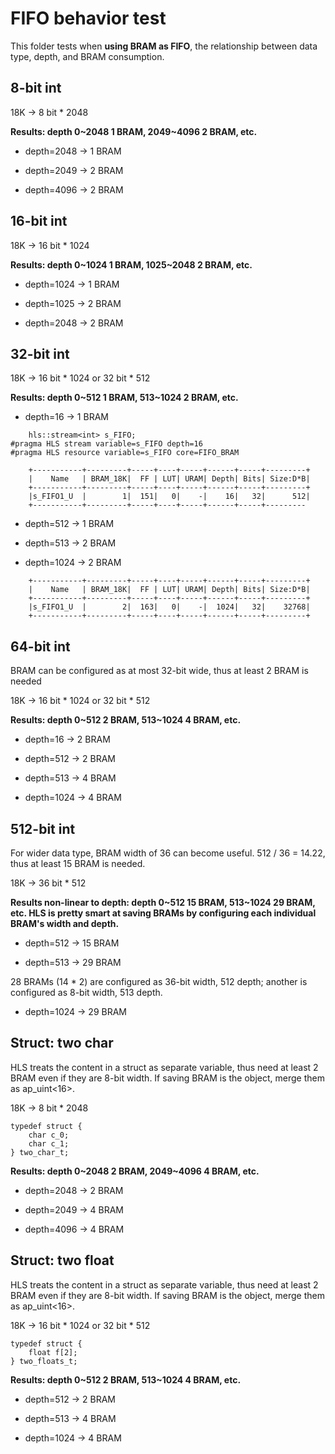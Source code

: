 # FIFO behavior test

This folder tests when **using BRAM as FIFO**, the relationship between data type, depth, and BRAM consumption.

## 8-bit int

18K -> 8 bit * 2048

**Results: depth 0~2048 1 BRAM, 2049~4096 2 BRAM, etc.**

* depth=2048 -> 1 BRAM

* depth=2049 -> 2 BRAM

* depth=4096 -> 2 BRAM

## 16-bit int

18K -> 16 bit * 1024

**Results: depth 0~1024 1 BRAM, 1025~2048 2 BRAM, etc.**

* depth=1024 -> 1 BRAM

* depth=1025 -> 2 BRAM

* depth=2048 -> 2 BRAM

## 32-bit int

18K -> 16 bit * 1024 or 32 bit * 512

**Results: depth 0~512 1 BRAM, 513~1024 2 BRAM, etc.**

* depth=16 -> 1 BRAM

```
    hls::stream<int> s_FIFO;
#pragma HLS stream variable=s_FIFO depth=16
#pragma HLS resource variable=s_FIFO core=FIFO_BRAM
```

```
    +-----------+---------+-----+----+-----+------+-----+---------+
    |    Name   | BRAM_18K|  FF | LUT| URAM| Depth| Bits| Size:D*B|
    +-----------+---------+-----+----+-----+------+-----+---------+
    |s_FIFO1_U  |        1|  151|   0|    -|    16|   32|      512|
    +-----------+---------+-----+----+-----+------+-----+---------
```

* depth=512 -> 1 BRAM

* depth=513 -> 2 BRAM

* depth=1024 -> 2 BRAM

```
    +-----------+---------+-----+----+-----+------+-----+---------+
    |    Name   | BRAM_18K|  FF | LUT| URAM| Depth| Bits| Size:D*B|
    +-----------+---------+-----+----+-----+------+-----+---------+
    |s_FIFO1_U  |        2|  163|   0|    -|  1024|   32|    32768|
    +-----------+---------+-----+----+-----+------+-----+---------+
```


## 64-bit int

BRAM can be configured as at most 32-bit wide, thus at least 2 BRAM is needed

18K -> 16 bit * 1024 or 32 bit * 512

**Results: depth 0~512 2 BRAM, 513~1024 4 BRAM, etc.**

* depth=16 -> 2 BRAM

* depth=512 -> 2 BRAM

* depth=513 -> 4 BRAM

* depth=1024 -> 4 BRAM

## 512-bit int

For wider data type, BRAM width of 36 can become useful. 512 / 36 = 14.22, thus at least 15 BRAM is needed.

18K -> 36 bit * 512

**Results non-linear to depth: depth 0~512 15 BRAM, 513~1024 29 BRAM, etc. HLS is pretty smart at saving BRAMs by configuring each individual BRAM's width and depth.**

* depth=512 -> 15 BRAM

* depth=513 -> 29 BRAM

28 BRAMs (14 * 2) are configured as 36-bit width, 512 depth; another is configured as 8-bit width, 513 depth.

* depth=1024 -> 29 BRAM

## Struct: two char

HLS treats the content in a struct as separate variable, thus need at least 2 BRAM even if they are 8-bit width. If saving BRAM is the object, merge them as ap_uint<16>.

18K -> 8 bit * 2048

```
typedef struct {
    char c_0;
    char c_1;
} two_char_t;
```

**Results: depth 0~2048 2 BRAM, 2049~4096 4 BRAM, etc.**

* depth=2048 -> 2 BRAM

* depth=2049 -> 4 BRAM

* depth=4096 -> 4 BRAM

## Struct: two float

HLS treats the content in a struct as separate variable, thus need at least 2 BRAM even if they are 8-bit width. If saving BRAM is the object, merge them as ap_uint<16>.

18K -> 16 bit * 1024 or 32 bit * 512

```
typedef struct {
    float f[2];
} two_floats_t;
```

**Results: depth 0~512 2 BRAM, 513~1024 4 BRAM, etc.**


* depth=512 -> 2 BRAM

* depth=513 -> 4 BRAM

* depth=1024 -> 4 BRAM